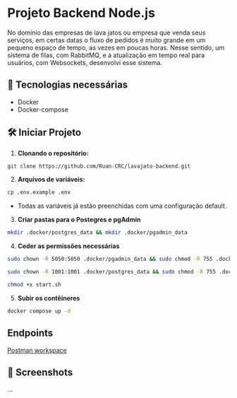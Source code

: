 # Projeto Backend Node.js

No domínio das empresas de lava jatos ou empresa que venda seus serviços, em certas datas o fluxo de pedidos é muito grande em um pequeno espaço de tempo, as vezes em poucas horas. Nesse sentido, um sistema de filas, com RabbitMQ, e a atualização em tempo real para usuários, com Websockets, desenvolvi esse sistema.

## 🚀 Tecnologias necessárias

- Docker
- Docker-compose

## 🛠️ Iniciar Projeto

1.  **Clonando o repositório:**

```bash
git clone https://github.com/Ruan-CRC/lavajato-backend.git
```

2.  **Arquivos de variáveis:**

```bash
cp .env.example .env
```

- Todas as variáveis já estão preenchidas com uma configuração default.

3.  **Criar pastas para o Postegres e pgAdmin**

```bash
mkdir .docker/postgres_data && mkdir .docker/pgadmin_data
```

4.  **Ceder as permissões necessárias**

```bash
sudo chown -R 5050:5050 .docker/pgadmin_data && sudo chmod -R 755 .docker/pgadmin_data
```

```bash
sudo chown -R 1001:1001 .docker/postgres_data && sudo chmod -R 755 .docker/postgres_data
```

```bash
chmod +x start.sh
```

5.  **Subir os contêineres**

```bash
docker compose up -d
```

## Endpoints

[Postman workspace](https://www.postman.com/rcrc00/workspace/lavajato-pb/collection/31135629-22f63187-f8e8-47f9-8c33-1c32dc590515?action=share&creator=31135629)

## 📸 Screenshots

...
